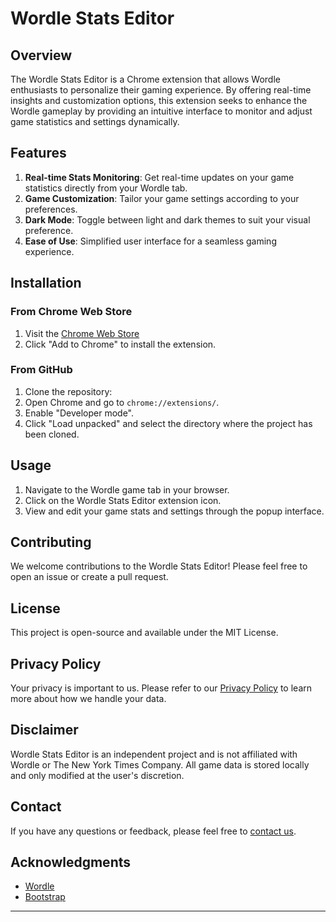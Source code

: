 # Wordle Stats Editor


## Overview

The Wordle Stats Editor is a Chrome extension that allows Wordle enthusiasts to personalize their gaming experience. By offering real-time insights and customization options, this extension seeks to enhance the Wordle gameplay by providing an intuitive interface to monitor and adjust game statistics and settings dynamically.

## Features

1. **Real-time Stats Monitoring**: Get real-time updates on your game statistics directly from your Wordle tab.
2. **Game Customization**: Tailor your game settings according to your preferences.
3. **Dark Mode**: Toggle between light and dark themes to suit your visual preference.
4. **Ease of Use**: Simplified user interface for a seamless gaming experience.

## Installation

### From Chrome Web Store

1. Visit the [Chrome Web Store](https://link/to/chrome/web/store/page)
2. Click "Add to Chrome" to install the extension.

### From GitHub

1. Clone the repository:
2. Open Chrome and go to `chrome://extensions/`.
3. Enable "Developer mode".
4. Click "Load unpacked" and select the directory where the project has been cloned.

## Usage

1. Navigate to the Wordle game tab in your browser.
2. Click on the Wordle Stats Editor extension icon.
3. View and edit your game stats and settings through the popup interface.

## Contributing

We welcome contributions to the Wordle Stats Editor! Please feel free to open an issue or create a pull request.

## License

This project is open-source and available under the MIT License.

## Privacy Policy

Your privacy is important to us. Please refer to our [Privacy Policy](https://wordlestatsprivacypolicy.pages.dev/) to learn more about how we handle your data.

## Disclaimer

Wordle Stats Editor is an independent project and is not affiliated with Wordle or The New York Times Company. All game data is stored locally and only modified at the user's discretion.

## Contact

If you have any questions or feedback, please feel free to [contact us](mailto:github@lnkdr.com).

## Acknowledgments

- [Wordle](https://www.nytimes.com/games/wordle/index.html)
- [Bootstrap](https://getbootstrap.com/)

---


